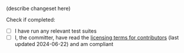 [//]: # "This description supports Markdown syntax. There's a cheatsheet here: https://guides.github.com/features/mastering-markdown/"
[//]: # "These lines are comments, for letting you know what you should be writing. You can delete them or leave them in."
[//]: # "Also, please remember to link related Issues! If a bug hasn't been reported, you may submit a fix without creating an Issue."

(describe changeset here)

[//]: # "Apart from the mandatory license signature, these tasks are optional, but doing them could save reviewers some time and get the PR merged sooner."
Check if completed:
- [ ] I have run any relevant test suites
- [ ] I, the committer, have read the [licensing terms for contributors](https://github.com/TASEmulators/BizHawk/blob/master/contributing.md#copyrights-and-licensing) (last updated 2024-06-22) and am compliant
